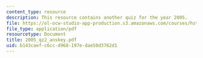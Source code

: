```yaml
---
content_type: resource
description: This resource contains another quiz for the year 2005.
file: https://ol-ocw-studio-app-production.s3.amazonaws.com/courses/hst-176-cellular-and-molecular-immunology-fall-2005/b143caefc6ccd968197edae50d3762d1_2005_qz2_anskey.pdf
file_type: application/pdf
resourcetype: Document
title: 2005_qz2_anskey.pdf
uid: b143caef-c6cc-d968-197e-dae50d3762d1
---
```

